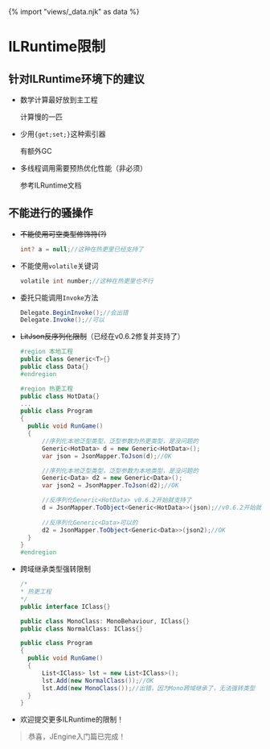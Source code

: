{% import "views/_data.njk" as data %}

# ILRuntime限制

## 针对ILRuntime环境下的建议

- 数学计算最好放到主工程
  
  计算慢的一匹

- 少用```{get;set;}```这种索引器
  
  有额外GC
  
- 多线程调用需要预热优化性能（非必须）

  参考ILRuntime文档

## 不能进行的骚操作

- ~~不能使用可空类型修饰符(?)~~

  ```csharp
  int? a = null;//这种在热更里已经支持了
  ```
  
- 不能使用```volatile```关键词

  ```csharp
  volatile int number;//这种在热更里也不行
  ```
  
- 委托只能调用```Invoke```方法

  ```csharp
  Delegate.BeginInvoke();//会出错
  Delegate.Invoke();//可以
  ```
  
- ~~LitJson反序列化限制~~（已经在v0.6.2修复并支持了）

  ```csharp
  #region 本地工程
  public class Generic<T>{}
  public class Data{}
  #endregion
  
  #region 热更工程
  public class HotData{}
  ...
  public class Program
  {
    public void RunGame()
    {
        //序列化本地泛型类型，泛型参数为热更类型，是没问题的
        Generic<HotData> d = new Generic<HotData>();
        var json = JsonMapper.ToJson(d);//OK
  
        //序列化本地泛型类型，泛型参数为本地类型，是没问题的
        Generic<Data> d2 = new Generic<Data>();
        var json2 = JsonMapper.ToJson(d2);//OK
  
        //反序列化Generic<HotData> v0.6.2开始就支持了
        d = JsonMapper.ToObject<Generic<HotData>>(json);//v0.6.2开始就支持了
        
        //反序列化Generic<Data>可以的
        d2 = JsonMapper.ToObject<Generic<Data>>(json2);//OK
    }
  }
  #endregion
  ```

- 跨域继承类型强转限制

  ```csharp
  /*
  * 热更工程
  */
  public interface IClass{}
  
  public class MonoClass: MonoBehaviour, IClass{}
  public class NormalClass: IClass{}
  
  public class Program
  {
    public void RunGame()
    {
        List<IClass> lst = new List<IClass>();
        lst.Add(new NormalClass());//OK
        lst.Add(new MonoClass());//出错，因为Mono跨域继承了，无法强转类型
    }
  }
  ```

- 欢迎提交更多ILRuntime的限制！

> 恭喜，JEngine入门篇已完成！